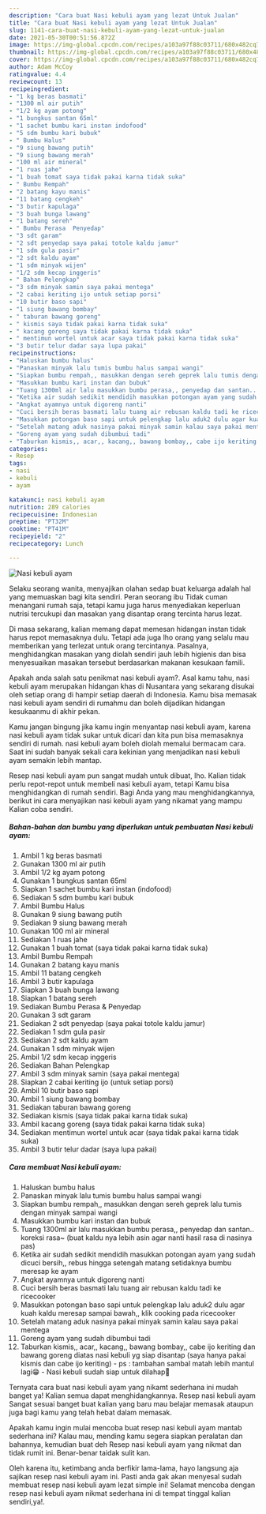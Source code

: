 ```yaml
---
description: "Cara buat Nasi kebuli ayam yang lezat Untuk Jualan"
title: "Cara buat Nasi kebuli ayam yang lezat Untuk Jualan"
slug: 1141-cara-buat-nasi-kebuli-ayam-yang-lezat-untuk-jualan
date: 2021-05-30T00:51:56.872Z
image: https://img-global.cpcdn.com/recipes/a103a97f88c03711/680x482cq70/nasi-kebuli-ayam-foto-resep-utama.jpg
thumbnail: https://img-global.cpcdn.com/recipes/a103a97f88c03711/680x482cq70/nasi-kebuli-ayam-foto-resep-utama.jpg
cover: https://img-global.cpcdn.com/recipes/a103a97f88c03711/680x482cq70/nasi-kebuli-ayam-foto-resep-utama.jpg
author: Adam McCoy
ratingvalue: 4.4
reviewcount: 13
recipeingredient:
- "1 kg beras basmati"
- "1300 ml air putih"
- "1/2 kg ayam potong"
- "1 bungkus santan 65ml"
- "1 sachet bumbu kari instan indofood"
- "5 sdm bumbu kari bubuk"
- " Bumbu Halus"
- "9 siung bawang putih"
- "9 siung bawang merah"
- "100 ml air mineral"
- "1 ruas jahe"
- "1 buah tomat saya tidak pakai karna tidak suka"
- " Bumbu Rempah"
- "2 batang kayu manis"
- "11 batang cengkeh"
- "3 butir kapulaga"
- "3 buah bunga lawang"
- "1 batang sereh"
- " Bumbu Perasa  Penyedap"
- "3 sdt garam"
- "2 sdt penyedap saya pakai totole kaldu jamur"
- "1 sdm gula pasir"
- "2 sdt kaldu ayam"
- "1 sdm minyak wijen"
- "1/2 sdm kecap inggeris"
- " Bahan Pelengkap"
- "3 sdm minyak samin saya pakai mentega"
- "2 cabai keriting ijo untuk setiap porsi"
- "10 butir baso sapi"
- "1 siung bawang bombay"
- " taburan bawang goreng"
- " kismis saya tidak pakai karna tidak suka"
- " kacang goreng saya tidak pakai karna tidak suka"
- " mentimun wortel untuk acar saya tidak pakai karna tidak suka"
- "3 butir telur dadar saya lupa pakai"
recipeinstructions:
- "Haluskan bumbu halus"
- "Panaskan minyak lalu tumis bumbu halus sampai wangi"
- "Siapkan bumbu rempah,, masukkan dengan sereh geprek lalu tumis dengan minyak sampai wangi"
- "Masukkan bumbu kari instan dan bubuk"
- "Tuang 1300ml air lalu masukkan bumbu perasa,, penyedap dan santan.. koreksi rasa~ (buat kaldu nya lebih asin agar nanti hasil rasa di nasinya pas)"
- "Ketika air sudah sedikit mendidih masukkan potongan ayam yang sudah dicuci bersih,, rebus hingga setengah matang setidaknya bumbu meresap ke ayam"
- "Angkat ayamnya untuk digoreng nanti"
- "Cuci bersih beras basmati lalu tuang air rebusan kaldu tadi ke ricecooker"
- "Masukkan potongan baso sapi untuk pelengkap lalu aduk2 dulu agar kuah kaldu meresap sampai bawah,, klik cooking pada ricecooker"
- "Setelah matang aduk nasinya pakai minyak samin kalau saya pakai mentega"
- "Goreng ayam yang sudah dibumbui tadi"
- "Taburkan kismis,, acar,, kacang,, bawang bombay,, cabe ijo keriting dan bawang goreng diatas nasi kebuli yg siap disantap (saya hanya pakai kismis dan cabe ijo keriting) ps : tambahan sambal matah lebih mantul lagi😁 Nasi kebuli sudah siap untuk dilahap🤤"
categories:
- Resep
tags:
- nasi
- kebuli
- ayam

katakunci: nasi kebuli ayam 
nutrition: 289 calories
recipecuisine: Indonesian
preptime: "PT32M"
cooktime: "PT41M"
recipeyield: "2"
recipecategory: Lunch

---
```



![Nasi kebuli ayam](https://img-global.cpcdn.com/recipes/a103a97f88c03711/680x482cq70/nasi-kebuli-ayam-foto-resep-utama.jpg)

Selaku seorang wanita, menyajikan olahan sedap buat keluarga adalah hal yang memuaskan bagi kita sendiri. Peran seorang ibu Tidak cuman menangani rumah saja, tetapi kamu juga harus menyediakan keperluan nutrisi tercukupi dan masakan yang disantap orang tercinta harus lezat.

Di masa  sekarang, kalian memang dapat memesan hidangan instan tidak harus repot memasaknya dulu. Tetapi ada juga lho orang yang selalu mau memberikan yang terlezat untuk orang tercintanya. Pasalnya, menghidangkan masakan yang diolah sendiri jauh lebih higienis dan bisa menyesuaikan masakan tersebut berdasarkan makanan kesukaan famili. 



Apakah anda salah satu penikmat nasi kebuli ayam?. Asal kamu tahu, nasi kebuli ayam merupakan hidangan khas di Nusantara yang sekarang disukai oleh setiap orang di hampir setiap daerah di Indonesia. Kamu bisa memasak nasi kebuli ayam sendiri di rumahmu dan boleh dijadikan hidangan kesukaanmu di akhir pekan.

Kamu jangan bingung jika kamu ingin menyantap nasi kebuli ayam, karena nasi kebuli ayam tidak sukar untuk dicari dan kita pun bisa memasaknya sendiri di rumah. nasi kebuli ayam boleh diolah memalui bermacam cara. Saat ini sudah banyak sekali cara kekinian yang menjadikan nasi kebuli ayam semakin lebih mantap.

Resep nasi kebuli ayam pun sangat mudah untuk dibuat, lho. Kalian tidak perlu repot-repot untuk membeli nasi kebuli ayam, tetapi Kamu bisa menghidangkan di rumah sendiri. Bagi Anda yang mau menghidangkannya, berikut ini cara menyajikan nasi kebuli ayam yang nikamat yang mampu Kalian coba sendiri.

<!--inarticleads1-->

##### Bahan-bahan dan bumbu yang diperlukan untuk pembuatan Nasi kebuli ayam:

1. Ambil 1 kg beras basmati
1. Gunakan 1300 ml air putih
1. Ambil 1/2 kg ayam potong
1. Gunakan 1 bungkus santan 65ml
1. Siapkan 1 sachet bumbu kari instan (indofood)
1. Sediakan 5 sdm bumbu kari bubuk
1. Ambil  Bumbu Halus
1. Gunakan 9 siung bawang putih
1. Sediakan 9 siung bawang merah
1. Gunakan 100 ml air mineral
1. Sediakan 1 ruas jahe
1. Gunakan 1 buah tomat (saya tidak pakai karna tidak suka)
1. Ambil  Bumbu Rempah
1. Gunakan 2 batang kayu manis
1. Ambil 11 batang cengkeh
1. Ambil 3 butir kapulaga
1. Siapkan 3 buah bunga lawang
1. Siapkan 1 batang sereh
1. Sediakan  Bumbu Perasa &amp; Penyedap
1. Gunakan 3 sdt garam
1. Sediakan 2 sdt penyedap (saya pakai totole kaldu jamur)
1. Sediakan 1 sdm gula pasir
1. Sediakan 2 sdt kaldu ayam
1. Gunakan 1 sdm minyak wijen
1. Ambil 1/2 sdm kecap inggeris
1. Sediakan  Bahan Pelengkap
1. Ambil 3 sdm minyak samin (saya pakai mentega)
1. Siapkan 2 cabai keriting ijo (untuk setiap porsi)
1. Ambil 10 butir baso sapi
1. Ambil 1 siung bawang bombay
1. Sediakan  taburan bawang goreng
1. Sediakan  kismis (saya tidak pakai karna tidak suka)
1. Ambil  kacang goreng (saya tidak pakai karna tidak suka)
1. Sediakan  mentimun wortel untuk acar (saya tidak pakai karna tidak suka)
1. Ambil 3 butir telur dadar (saya lupa pakai)




<!--inarticleads2-->

##### Cara membuat Nasi kebuli ayam:

1. Haluskan bumbu halus
1. Panaskan minyak lalu tumis bumbu halus sampai wangi
1. Siapkan bumbu rempah,, masukkan dengan sereh geprek lalu tumis dengan minyak sampai wangi
1. Masukkan bumbu kari instan dan bubuk
1. Tuang 1300ml air lalu masukkan bumbu perasa,, penyedap dan santan.. koreksi rasa~ (buat kaldu nya lebih asin agar nanti hasil rasa di nasinya pas)
1. Ketika air sudah sedikit mendidih masukkan potongan ayam yang sudah dicuci bersih,, rebus hingga setengah matang setidaknya bumbu meresap ke ayam
1. Angkat ayamnya untuk digoreng nanti
1. Cuci bersih beras basmati lalu tuang air rebusan kaldu tadi ke ricecooker
1. Masukkan potongan baso sapi untuk pelengkap lalu aduk2 dulu agar kuah kaldu meresap sampai bawah,, klik cooking pada ricecooker
1. Setelah matang aduk nasinya pakai minyak samin kalau saya pakai mentega
1. Goreng ayam yang sudah dibumbui tadi
1. Taburkan kismis,, acar,, kacang,, bawang bombay,, cabe ijo keriting dan bawang goreng diatas nasi kebuli yg siap disantap (saya hanya pakai kismis dan cabe ijo keriting) - ps : tambahan sambal matah lebih mantul lagi😁 - Nasi kebuli sudah siap untuk dilahap🤤




Ternyata cara buat nasi kebuli ayam yang nikamt sederhana ini mudah banget ya! Kalian semua dapat menghidangkannya. Resep nasi kebuli ayam Sangat sesuai banget buat kalian yang baru mau belajar memasak ataupun juga bagi kamu yang telah hebat dalam memasak.

Apakah kamu ingin mulai mencoba buat resep nasi kebuli ayam mantab sederhana ini? Kalau mau, mending kamu segera siapkan peralatan dan bahannya, kemudian buat deh Resep nasi kebuli ayam yang nikmat dan tidak rumit ini. Benar-benar taidak sulit kan. 

Oleh karena itu, ketimbang anda berfikir lama-lama, hayo langsung aja sajikan resep nasi kebuli ayam ini. Pasti anda gak akan menyesal sudah membuat resep nasi kebuli ayam lezat simple ini! Selamat mencoba dengan resep nasi kebuli ayam nikmat sederhana ini di tempat tinggal kalian sendiri,ya!.

